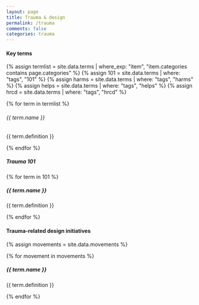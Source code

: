 ```yaml
---
layout: page
title: Trauma & design
permalink: /trauma
comments: false
categories: trauma
---
```


<div class="row justify-content-between">
<div class="col-md-8 pr-5">

<h4 id="terms">Key terms</h4>

{% assign termlist = site.data.terms | where_exp: "item", "item.categories contains page.categories" %}
{% assign 101 = site.data.terms | where: "tags", "101" %}
{% assign harms = site.data.terms | where: "tags", "harms" %}
{% assign helps = site.data.terms | where: "tags", "helps" %}
{% assign hrcd = site.data.terms | where: "tags", "hrcd" %}

{% for term in termlist %}

  <h6>{{ term.name }}</h5>
  <p>{{ term.definition }}</p>

{% endfor %}


<h5 id="101">Trauma 101</h4>

{% for term in 101 %}

  <h5 >{{ term.name }}</h5>
  <p >{{ term.definition }}</p>

{% endfor %}


<h4 id="init">Trauma-related design initiatives</h4>

{% assign movements = site.data.movements %}

{% for movement in movements %}

  <h5 >{{ term.name }}</h5>
  <p >{{ term.definition }}</p>

{% endfor %}

</div>

</div>
